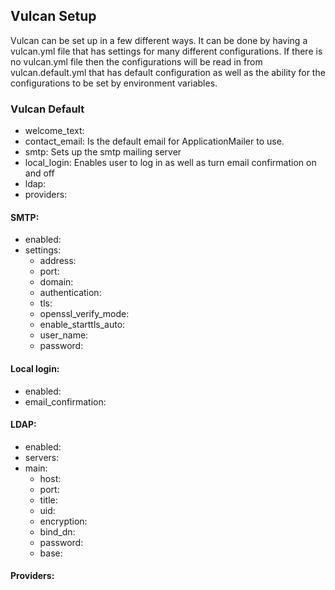 ## Vulcan Setup

Vulcan can be set up in a few different ways. It can be done by having a vulcan.yml file that has settings for many different configurations. If there is no vulcan.yml file then the configurations will be read in from vulcan.default.yml that has default configuration as well as the ability for the configurations to be set by environment variables.

### Vulcan Default

* welcome_text: 
* contact_email: Is the default email for ApplicationMailer to use.
* smtp: Sets up the smtp mailing server
* local_login: Enables user to log in as well as turn email confirmation on and off
* ldap: 
* providers:

#### SMTP:
* enabled:
* settings:
    * address:
    * port:
    * domain:
    * authentication:
    * tls:
    * openssl_verify_mode:
    * enable_starttls_auto:
    * user_name:
    * password:

#### Local login:
* enabled:
* email_confirmation:

#### LDAP:
* enabled:
* servers:
* main:
    * host:
    * port:
    * title:
    * uid:
    * encryption:
    * bind_dn:
    * password:
    * base:

#### Providers: